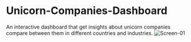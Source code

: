 # Unicorn-Companies-Dashboard
An interactive dashboard that get insights about unicorn companies compare between them in different countries and industries.
![Screen-01](https://user-images.githubusercontent.com/49573699/171309169-ae447e6b-9b42-46af-ba41-5c781759f717.png)
